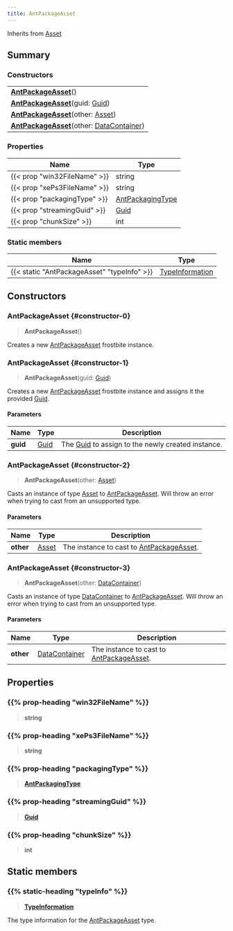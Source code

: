 ```yaml
---
title: AntPackageAsset
---
```


Inherits from [Asset](/vext/ref/fb/asset)

## Summary

### Constructors

|  |
| --- |
| **[AntPackageAsset](#constructor-0)**() |
| **[AntPackageAsset](#constructor-1)**(guid: [Guid](/vext/ref/shared/type/guid)) |
| **[AntPackageAsset](#constructor-2)**(other: [Asset](/vext/ref/fb/asset)) |
| **[AntPackageAsset](#constructor-3)**(other: [DataContainer](/vext/ref/shared/type/datacontainer)) |

### Properties

| Name | Type |
| ---- | ---- |
| {{< prop "win32FileName" >}} | string |
| {{< prop "xePs3FileName" >}} | string |
| {{< prop "packagingType" >}} | [AntPackagingType](/vext/ref/fb/antpackagingtype) |
| {{< prop "streamingGuid" >}} | [Guid](/vext/ref/shared/type/guid) |
| {{< prop "chunkSize" >}} | int |

### Static members

| Name | Type |
| ---- | ---- |
| {{< static "AntPackageAsset" "typeInfo" >}} | [TypeInformation](/vext/ref/shared/type/typeinformation) |

## Constructors

### AntPackageAsset {#constructor-0}

> **AntPackageAsset**()

Creates a new [AntPackageAsset](/vext/ref/fb/antpackageasset) frostbite instance.

### AntPackageAsset {#constructor-1}

> **AntPackageAsset**(guid: [Guid](/vext/ref/shared/type/guid))

Creates a new [AntPackageAsset](/vext/ref/fb/antpackageasset) frostbite instance and assigns it the provided [Guid](/vext/ref/shared/type/guid).

#### Parameters

| Name | Type | Description |
| ---- | ---- | ----------- |
| **guid** | [Guid](/vext/ref/shared/type/guid) | The [Guid](/vext/ref/shared/type/guid) to assign to the newly created instance. |

### AntPackageAsset {#constructor-2}

> **AntPackageAsset**(other: [Asset](/vext/ref/fb/asset))

Casts an instance of type [Asset](/vext/ref/fb/asset) to [AntPackageAsset](/vext/ref/fb/antpackageasset). Will throw an error when trying to cast from an unsupported type.

#### Parameters

| Name | Type | Description |
| ---- | ---- | ----------- |
| **other** | [Asset](/vext/ref/fb/asset) | The instance to cast to [AntPackageAsset](/vext/ref/fb/antpackageasset). |

### AntPackageAsset {#constructor-3}

> **AntPackageAsset**(other: [DataContainer](/vext/ref/shared/type/datacontainer))

Casts an instance of type [DataContainer](/vext/ref/shared/type/datacontainer) to [AntPackageAsset](/vext/ref/fb/antpackageasset). Will throw an error when trying to cast from an unsupported type.

#### Parameters

| Name | Type | Description |
| ---- | ---- | ----------- |
| **other** | [DataContainer](/vext/ref/shared/type/datacontainer) | The instance to cast to [AntPackageAsset](/vext/ref/fb/antpackageasset). |

## Properties

### {{% prop-heading "win32FileName" %}}

> **string**

### {{% prop-heading "xePs3FileName" %}}

> **string**

### {{% prop-heading "packagingType" %}}

> **[AntPackagingType](/vext/ref/fb/antpackagingtype)**

### {{% prop-heading "streamingGuid" %}}

> **[Guid](/vext/ref/shared/type/guid)**

### {{% prop-heading "chunkSize" %}}

> **int**

## Static members

### {{% static-heading "typeInfo" %}}

> **[TypeInformation](/vext/ref/shared/type/typeinformation)**

The type information for the [AntPackageAsset](/vext/ref/fb/antpackageasset) type.

